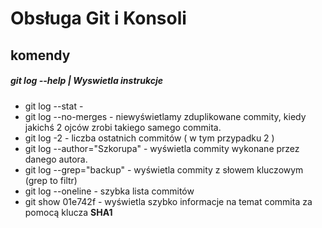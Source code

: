 # Obsługa Git i Konsoli

## komendy

##### git log --help | Wyswietla instrukcje

* git log --stat - 
* git log --no-merges - niewyświetlamy zduplikowane commity, kiedy jakichś 2 ojców zrobi takiego samego commita.
* git log -2 - liczba ostatnich commitów ( w tym przypadku 2 )
* git log --author="Szkorupa" - wyświetla commity wykonane przez danego autora.
* git log --grep="backup" - wyświetla commity z słowem kluczowym (grep to filtr) 
* git log --oneline - szybka lista commitów
* git show 01e742f - wyświetla szybko informacje na temat commita za pomocą klucza **SHA1**